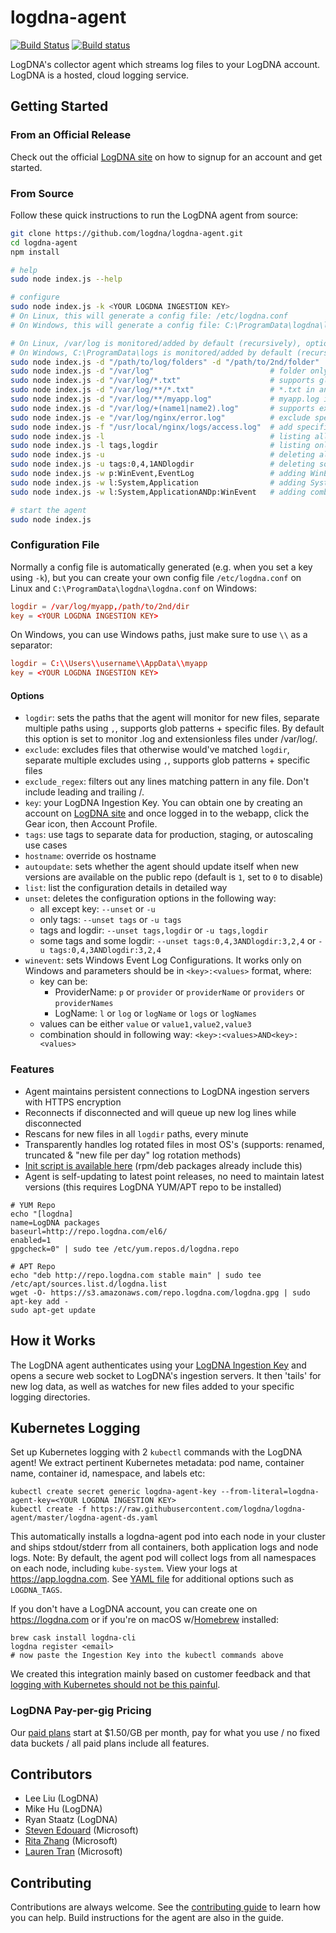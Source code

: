 # logdna-agent

[![Build Status](https://travis-ci.org/logdna/logdna-agent.svg?branch=master)](https://travis-ci.org/logdna/logdna-agent)
[![Build status](https://ci.appveyor.com/api/projects/status/mk5rb0uk6xkjxhk2/branch/master?svg=true)](https://ci.appveyor.com/project/mikehu/logdna-agent/branch/master)

LogDNA's collector agent which streams log files to your LogDNA account. LogDNA is a hosted, cloud logging service.

## Getting Started

### From an Official Release

Check out the official [LogDNA site](https://logdna.com/) on how to signup for an account and get started.

### From Source

Follow these quick instructions to run the LogDNA agent from source:

```bash
git clone https://github.com/logdna/logdna-agent.git
cd logdna-agent
npm install

# help
sudo node index.js --help

# configure
sudo node index.js -k <YOUR LOGDNA INGESTION KEY>
# On Linux, this will generate a config file: /etc/logdna.conf
# On Windows, this will generate a config file: C:\ProgramData\logdna\logdna.conf

# On Linux, /var/log is monitored/added by default (recursively), optionally specify more folders
# On Windows, C:\ProgramData\logs is monitored/added by default (recursively), optionally specify more folders
sudo node index.js -d "/path/to/log/folders" -d "/path/to/2nd/folder"
sudo node index.js -d "/var/log"                          # folder only assumes *.log + extensionless files
sudo node index.js -d "/var/log/*.txt"                    # supports glob patterns
sudo node index.js -d "/var/log/**/*.txt"                 # *.txt in any subfolder
sudo node index.js -d "/var/log/**/myapp.log"             # myapp.log in any subfolder
sudo node index.js -d "/var/log/+(name1|name2).log"       # supports extended glob patterns
sudo node index.js -e "/var/log/nginx/error.log"          # exclude specific files from -d
sudo node index.js -f "/usr/local/nginx/logs/access.log"  # add specific files
sudo node index.js -l                                     # listing all configurations
sudo node index.js -l tags,logdir                         # listing only tags and logdir configurations
sudo node index.js -u                                     # deleting all saved configurations except key
sudo node index.js -u tags:0,4,1ANDlogdir                 # deleting some tags and all logdir configurations
sudo node index.js -w p:WinEvent,EventLog                 # adding WinEvent and EventLog log providers
sudo node index.js -w l:System,Application                # adding System and Application log names
sudo node index.js -w l:System,ApplicationANDp:WinEvent   # adding combined log details

# start the agent
sudo node index.js
```

### Configuration File

Normally a config file is automatically generated (e.g. when you set a key using `-k`), but you can create your own config file `/etc/logdna.conf` on Linux and `C:\ProgramData\logdna\logdna.conf` on Windows:

```conf
logdir = /var/log/myapp,/path/to/2nd/dir
key = <YOUR LOGDNA INGESTION KEY>
```
On Windows, you can use Windows paths, just make sure to use `\\` as a separator:

```conf
logdir = C:\\Users\\username\\AppData\\myapp
key = <YOUR LOGDNA INGESTION KEY>
```

#### Options
* `logdir`: sets the paths that the agent will monitor for new files, separate multiple paths using `,`, supports glob patterns + specific files. By default this option is set to monitor .log and extensionless files under /var/log/.
* `exclude`: excludes files that otherwise would've matched `logdir`, separate multiple excludes using `,`, supports glob patterns + specific files
* `exclude_regex`: filters out any lines matching pattern in any file. Don't include leading and trailing /.
* `key`: your LogDNA Ingestion Key. You can obtain one by creating an account on [LogDNA site](https://logdna.com/) and once logged in to the webapp, click the Gear icon, then Account Profile.
* `tags`: use tags to separate data for production, staging, or autoscaling use cases
* `hostname`: override os hostname
* `autoupdate`: sets whether the agent should update itself when new versions are available on the public repo (default is `1`, set to `0` to disable)
* `list`: list the configuration details in detailed way
* `unset`: deletes the configuration options in the following way:
    * all except key: `--unset` or `-u`
    * only tags: `--unset tags` or `-u tags`
    * tags and logdir: `--unset tags,logdir` or `-u tags,logdir`
    * some tags and some logdir: `--unset tags:0,4,3ANDlogdir:3,2,4` or `-u tags:0,4,3ANDlogdir:3,2,4`
* `winevent`: sets Windows Event Log Configurations. It works only on Windows and parameters should be in `<key>:<values>` format, where:
    * key can be:
        * ProviderName: `p` or `provider` or `providerName` or `providers` or `providerNames`
        * LogName: `l` or `log` or `logName` or `logs` or `logNames`
    * values can be either `value` or `value1,value2,value3`
    * combination should in following way: `<key>:<values>AND<key>:<values>`

### Features
* Agent maintains persistent connections to LogDNA ingestion servers with HTTPS encryption
* Reconnects if disconnected and will queue up new log lines while disconnected
* Rescans for new files in all `logdir` paths, every minute
* Transparently handles log rotated files in most OS's (supports: renamed, truncated & "new file per day" log rotation methods)
* [Init script is available here](https://github.com/logdna/logdna-agent/blob/master/scripts/init-script) (rpm/deb packages already include this)
* Agent is self-updating to latest point releases, no need to maintain latest versions (this requires LogDNA YUM/APT repo to be installed)
```
# YUM Repo
echo "[logdna]
name=LogDNA packages
baseurl=http://repo.logdna.com/el6/
enabled=1
gpgcheck=0" | sudo tee /etc/yum.repos.d/logdna.repo

# APT Repo
echo "deb http://repo.logdna.com stable main" | sudo tee /etc/apt/sources.list.d/logdna.list
wget -O- https://s3.amazonaws.com/repo.logdna.com/logdna.gpg | sudo apt-key add -
sudo apt-get update
```

## How it Works

The LogDNA agent authenticates using your [LogDNA Ingestion Key](https://app.logdna.com/manage/profile) and opens a secure web socket to LogDNA's ingestion servers. It then 'tails' for new log data, as well as watches for new files added to your specific logging directories.

## Kubernetes Logging

Set up Kubernetes logging with 2 `kubectl` commands with the LogDNA agent! We extract pertinent Kubernetes metadata: pod name, container name, container id, namespace, and labels etc:

```
kubectl create secret generic logdna-agent-key --from-literal=logdna-agent-key=<YOUR LOGDNA INGESTION KEY>
kubectl create -f https://raw.githubusercontent.com/logdna/logdna-agent/master/logdna-agent-ds.yaml
```

This automatically installs a logdna-agent pod into each node in your cluster and ships stdout/stderr from all containers, both application logs and node logs. Note: By default, the agent pod will collect logs from all namespaces on each node, including `kube-system`. View your logs at https://app.logdna.com. See [YAML file](https://raw.githubusercontent.com/logdna/logdna-agent/master/logdna-agent-ds.yaml) for additional options such as `LOGDNA_TAGS`.

If you don't have a LogDNA account, you can create one on https://logdna.com or if you're on macOS w/[Homebrew](https://brew.sh) installed:

```
brew cask install logdna-cli
logdna register <email>
# now paste the Ingestion Key into the kubectl commands above
```

We created this integration mainly based on customer feedback and that [logging with Kubernetes should not be this painful](https://blog.logdna.com/2017/03/14/logging-with-kubernetes-should-not-be-this-painful/).

### LogDNA Pay-per-gig Pricing

Our [paid plans](https://logdna.com/#pricing) start at $1.50/GB per month, pay for what you use / no fixed data buckets / all paid plans include all features.

## Contributors

* Lee Liu (LogDNA)
* Mike Hu (LogDNA)
* Ryan Staatz (LogDNA)
* [Steven Edouard](https://github.com/sedouard) (Microsoft)
* [Rita Zhang](https://github.com/ritazh) (Microsoft)
* [Lauren Tran](https://github.com/laurentran) (Microsoft)

## Contributing

Contributions are always welcome. See the [contributing guide](/CONTRIBUTING.md) to learn how you can help. Build instructions for the agent are also in the guide.

